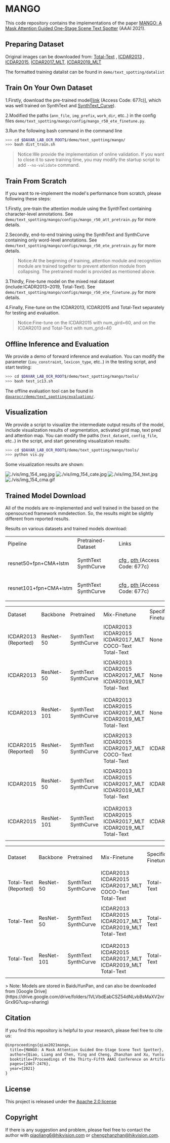 # MANGO

This code repository contains the implementations of the paper [MANGO: A Mask Attention Guided One-Stage Scene Text Spotter](https://arxiv.org/abs/2012.04350) (AAAI 2021).


## Preparing Dataset
Original images can be downloaded from: [Total-Text](https://github.com/cs-chan/Total-Text-Dataset "Total-Text") , [ICDAR2013](https://rrc.cvc.uab.es/?ch=2) , [ICDAR2015](https://rrc.cvc.uab.es/?ch=4), [ICDAR2017_MLT](https://rrc.cvc.uab.es/?ch=8), [ICDAR2019_MLT](https://rrc.cvc.uab.es/?ch=15)

The formatted training datalist can be found in `demo/text_spotting/datalist`

## Train On Your Own Dataset
1.Firstly, download the pre-trained model[[link](https://pan.baidu.com/s/18Zfgi7we8cXDMm8pt1Uwug) (Access Code: 677c)], which was well trained on SynthText and [SynthText_Curve](https://github.com/Yuliang-Liu/bezier_curve_text_spotting/)).

2.Modified the paths (`ann_file`, `img_prefix`, `work_dir`, etc..) in the config files `demo/text_spotting/mango/config/mango_r50_ete_finetune.py`.

3.Run the following bash command in the command line
``` bash
>>> cd $DAVAR_LAB_OCR_ROOT$/demo/text_spotting/mango/
>>> bash dist_train.sh
```
>Notice:We provide the implementation of online validation. If you want to close it to save training time, you may modify the startup script to add `--no-validate` command.

## Train From Scratch
If you want to re-implement the model's performance from scratch, please following these steps:

1.Firstly, pre-train the attention module using the SynthText containing character-level annotations. See `demo/text_spotting/mango/configs/mango_r50_att_pretrain.py` for more details.

2.Secondly, end-to-end training using the SynthText and SynthCurve containing only word-level annotations. See `demo/text_spotting/mango/configs/mango_r50_ete_pretrain.py` for more details.
> Notice:At the beginning of training, attention module and recognition module are trained together to prevent attention module from collapsing. The pretrained model is provided as mentioned above.

3.Thirdly, Fine-tune model on the mixed real dataset (include:ICADR2013~2019, Total-Text). See `demo/text_spotting/mango/configs/mango_r50_ete_finetune.py` for more details.

4.Finally, Fine-tune on the ICDAR2013, ICDAR2015 and Total-Text separately for testing and evaluation.
>Notice:Fine-tune on the ICDAR2015 with num_gird=60, and on the ICDAR2013 and Total-Text with num_grid=40

## Offline Inference and Evaluation
We provide a demo of forward inference and evaluation. You can modify the parameter (`iou_constraint`, `lexicon_type`, etc..) in the testing script, and start testing:
``` bash
>>> cd $DAVAR_LAB_OCR_ROOT$/demo/text_spotting/mango/tools/
>>> bash test_ic13.sh
```

The offline evaluation tool can be found in [`davarocr/demo/text_spotting/evaluation/`](../evalution/).

## Visualization
We provide a script to visualize the intermediate output results of the model, include visualization results of segmentation, activated grid map, text pred and attention map. You can modify the paths (`test_dataset`, `config_file`, etc..) in the script, and start generating 
visualization results:
``` bash
>>> cd $DAVAR_LAB_OCR_ROOT$/demo/text_spotting/mango/tools/
>>> python vis.py
```

Some visualization results are shown:

![./vis/img_154_seg.jpg](./vis/img_154_seg.jpg)
![./vis/img_154_cate.jpg](./vis/img_154_cate.jpg)
![./vis/img_154_text.jpg](./vis/img_154_text.jpg)
![./vis/img_154_cma.gif](./vis/img_154_cma.gif)

## Trained Model Download
All of the models are re-implemented and well trained in the based on the opensourced framework mmdetection. So, the results might be slightly different from reported results.

Results on various datasets and trained models download:
<table>
	<tr>
		<td>Pipeline</td>
		<td>Pretrained-Dataset</td>
		<td>Links</td>
	</tr>
	<tr>
		<td>resnet50+fpn+CMA+lstm</td>
		<td>SynthText<br>SynthCurve</td>
		<td><p><a href="./configs/mango_r50_ete_pretrain.py">cfg </a>, <a href="https://pan.baidu.com/s/18Zfgi7we8cXDMm8pt1Uwug">pth </a> (Access Code: 677c)</p></td>
	</tr>
	<tr>
		<td>resnet101+fpn+CMA+lstm</td>
		<td>SynthText<br>SynthCurve</td>
		<td><p><a href="./configs/mango_r101_ete_pretrain.py">cfg </a>, <a href="https://pan.baidu.com/s/18Zfgi7we8cXDMm8pt1Uwug">pth </a> (Access Code: 677c)</p></td>
	</tr>
</table>

<table>
	<tr>
		<td rowspan="2">Dataset</td>
		<td rowspan="2">Backbone</td>
		<td rowspan="2">Pretrained</td>
		<td rowspan="2">Mix-Finetune</td>
		<td rowspan="2">Specific-Finetune</td>
		<td rowspan="2">Test Scale</td>
		<td colspan="3">End-to-End</td>
		<td colspan="3">Word Spotting</td>
		<td rowspan="2">Links</td>
	</tr>
	<tr>
		<td>General</td>
		<td>Weak</td>
		<td>Strong</td>
		<td>General</td>
		<td>Weak</td>
		<td>Strong</td>
	</tr>
	<tr>
		<td>ICDAR2013<br>(Reported)</td>
		<td>ResNet-50</td>
		<td>SynthText<br>SynthCurve</td>
		<td>ICDAR2013<br>ICDAR2015<br>ICDAR2017_MLT<br>COCO-Text<br>Total-Text</td>
		<td>None</td>
		<td>L-1440</td>
		<td>86.9</td>
		<td>90.0</td>
		<td>90.5</td>
		<td>90.1</td>
		<td>94.1</td>
		<td>94.8</td>
		<td>-</td>
	</tr>
	<tr>
		<td>ICDAR2013</td>
		<td>ResNet-50</td>
		<td>SynthText<br>SynthCurve</td>
		<td>ICDAR2013<br>ICDAR2015<br>ICDAR2017_MLT<br>ICDAR2019_MLT<br>Total-Text</td>
		<td>None</td>
		<td>L-1440</td>
		<td>84.9</td>
		<td>88.6</td>
		<td>89.5</td>
		<td>88.4</td>
		<td>92.7</td>
		<td>93.7</td>
		<td><p><a href="./configs/mango_r50_ete_finetune.py">cfg </a>, <a href="https://pan.baidu.com/s/1G6G0hLCNdPxOS1e7dPbNOQ">pth </a> (Access Code: ay86)</p></td>
	</tr>
	<tr>
		<td>ICDAR2013</td>
		<td>ResNet-101</td>
		<td>SynthText<br>SynthCurve</td>
		<td>ICDAR2013<br>ICDAR2015<br>ICDAR2017_MLT<br>ICDAR2019_MLT<br>Total-Text</td>
		<td>None</td>
		<td>L-1440</td>
		<td>88</td>
		<td>90.3</td>
		<td>90.4</td>
		<td>90.7</td>
		<td>93.8</td>
		<td>94.0</td>
		<td><p><a href="./configs/mango_r101_ete_finetune.py">cfg </a>, <a href="https://pan.baidu.com/s/1G6G0hLCNdPxOS1e7dPbNOQ">pth </a> (Access Code: ay86)</p></td>
	</tr>
	<tr>
		<td>ICDAR2015 (Reported)</td>
		<td>ResNet-50</td>
		<td>SynthText<br>SynthCurve</td>
		<td>ICDAR2013<br>ICDAR2015<br>ICDAR2017_MLT<br>COCO-Text<br>Total-Text</td>
		<td>ICDAR2015</td>
		<td>L-1800</td>
		<td>67.3</td>
		<td>78.9</td>
		<td>81.8</td>
		<td>70.3</td>
		<td>83.1</td>
		<td>86.4</td>
		<td>-</td>
	</tr>
	<tr>
		<td>ICDAR2015</td>
		<td>ResNet-50</td>
		<td>SynthText<br>SynthCurve</td>
		<td>ICDAR2013<br>ICDAR2015<br>ICDAR2017_MLT<br>ICDAR2019_MLT<br>Total-Text</td>
		<td>ICDAR2015</td>
		<td>L-1800</td>
		<td>70.8</td>
		<td>77.4</td>
		<td>80.7</td>
		<td>73.8</td>
		<td>81.1</td>
		<td>85</td>
		<td><p><a href="./configs/mango_r50_ete_finetune.py">cfg </a>, <a href="https://pan.baidu.com/s/1kD-JTn1ecwLBxgG1dTPGBg">pth </a> (Access Code: pw8a)</p></td>
	</tr>
	<tr>
		<td>ICDAR2015</td>
		<td>ResNet-101</td>
		<td>SynthText<br>SynthCurve</td>
		<td>ICDAR2013<br>ICDAR2015<br>ICDAR2017_MLT<br>ICDAR2019_MLT<br>Total-Text</td>
		<td>ICDAR2015</td>
		<td>L-1800</td>
		<td>72.8</td>
		<td>79.8</td>
		<td>82.4</td>
		<td>75.7</td>
		<td>83.4</td>
		<td>86.6</td>
		<td><p><a href="./configs/mango_r101_ete_finetune.py">cfg </a>, <a href="https://pan.baidu.com/s/1kD-JTn1ecwLBxgG1dTPGBg">pth </a> (Access Code: pw8a)</p></td>
	</tr>
</table>

<table>
	<tr>
		<td rowspan="2">Dataset</td>
		<td rowspan="2">Backbone</td>
		<td rowspan="2">Pretrained</td>
		<td rowspan="2">Mix-Finetune</td>
		<td rowspan="2">Specific-Finetune</td>
		<td rowspan="2">Test Scale</td>
		<td colspan="2">End-to-End</td>
		<td colspan="2">Word Spotting</td>
		<td rowspan="2">Links</td>
	</tr>
	<tr>
		<td>None</td>
		<td>Full</td>
		<td>None</td>
		<td>Full</td>
	</tr>
	<tr>
		<td>Total-Text (Reported)</td>
		<td>ResNet-50</td>
		<td>SynthText<br>SynthCurve</td>
		<td>ICDAR2013<br>ICDAR2015<br>ICDAR2017_MLT<br>COCO-Text<br>Total-Text</td>
		<td>Total-Text</td>
		<td>L-1600</td>
		<td>-</td>
		<td>-</td>
		<td>72.9</td>
		<td>83.6</td>
		<td>-</td>
	</tr>
	<tr>
		<td>Total-Text</td>
		<td>ResNet-50</td>
		<td>SynthText<br>SynthCurve</td>
		<td>ICDAR2013<br>ICDAR2015<br>ICDAR2017_MLT<br>ICDAR2019_MLT<br>Total-Text</td>
		<td>Total-Text</td>
		<td>L-1600</td>
		<td>68.9</td>
		<td>78.9</td>
		<td>71.7</td>
		<td>82.7</td>
		<td><p><a href="./configs/mango_r50_ete_finetune.py">cfg </a>, <a href="https://pan.baidu.com/s/1NI1_Nl8gSDh9zTX-lof9OA">pth </a> (Access Code: 6rz6)</p></td>
	</tr>
	<tr>
		<td>Total-Text</td>
		<td>ResNet-101</td>
		<td>SynthText<br>SynthCurve</td>
		<td>ICDAR2013<br>ICDAR2015<br>ICDAR2017_MLT<br>ICDAR2019_MLT<br>Total-Text</td>
		<td>Total-Text</td>
		<td>L-1600</td>
		<td>70.2</td>
		<td>79.9</td>
		<td>73</td>
		<td>83.9</td>
		<td><p><a href="./configs/mango_r101_ete_finetune.py">cfg </a>, <a href="https://pan.baidu.com/s/1NI1_Nl8gSDh9zTX-lof9OA">pth </a> (Access Code: 6rz6)</p></td>
	</tr>
</table>
> Note: Models are stored in BaiduYunPan, and can also be downloaded from [Google Drive](https://drive.google.com/drive/folders/1VLVbdEabCSZ54dNLvbBsMaXV2nrGrx9G?usp=sharing)


## Citation
If you find this repository is helpful to your research, please feel free to cite us:

``` markdown
@inproceedings{qiao2021mango,
  title={MANGO: A Mask Attention Guided One-Stage Scene Text Spotter},
  author={Qiao, Liang and Chen, Ying and Cheng, Zhanzhan and Xu, Yunlu and Niu, Yi and Pu, Shiliang and Wu, Fei},
  booktitle={Proceedings of the Thirty-Fifth AAAI Conference on Artificial Intelligence (AAAI)},
  pages={2467-2476},
  year={2021}
}
```
## License
This project is released under the [Apache 2.0 license](../../../davar_ocr/LICENSE)

## Copyright
If there is any suggestion and problem, please feel free to contact the author with qiaoliang6@hikvision.com or chengzhanzhan@hikvision.com.